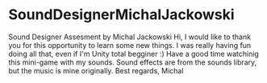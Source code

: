 # SoundDesignerMichalJackowski
Sound Designer Assesment by Michal Jackowski
Hi, 
I would like to thank you for this opportunity to learn some new things. I was really having fun doing all that, even if I'm Unity total begginer :)
Have a good time watchinig this mini-game with my sounds. Sound effects are from the sounds library, but the music is mine originally.
Best regards,
Michal
